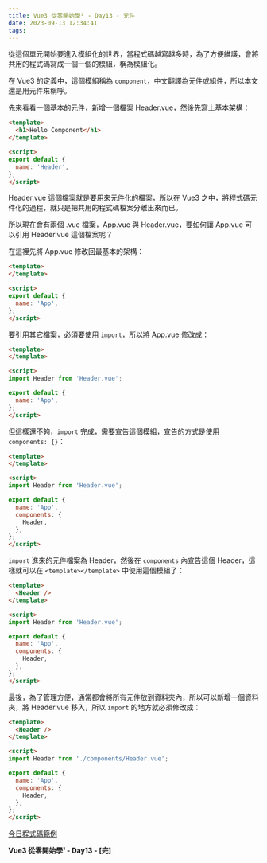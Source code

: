 ```yaml
---
title: Vue3 從零開始學¹ - Day13 - 元件
date: 2023-09-13 12:34:41
tags:
---
```

從這個單元開始要進入模組化的世界，當程式碼越寫越多時，為了方便維護，會將共用的程式碼寫成一個一個的模組，稱為模組化。

在 Vue3 的定義中，這個模組稱為 `component`，中文翻譯為元件或組件，所以本文還是用元件來稱呼。

先來看看一個基本的元件，新增一個檔案 Header.vue，然後先寫上基本架構：

```html
<template>
  <h1>Hello Component</h1>
</template>

<script>
export default {
  name: 'Header',
};
</script>
```

Header.vue 這個檔案就是要用來元件化的檔案，所以在 Vue3 之中，將程式碼元件化的過程，就只是把共用的程式碼檔案分離出來而已。

所以現在會有兩個 .vue 檔案，App.vue 與 Header.vue，要如何讓 App.vue 可以引用 Header.vue 這個檔案呢？

在這裡先將 App.vue 修改回最基本的架構：

```html
<template>
</template>

<script>
export default {
  name: 'App',
};
</script>
```

要引用其它檔案，必須要使用 `import`，所以將 App.vue 修改成：

```html
<template>
</template>

<script>
import Header from 'Header.vue';

export default {
  name: 'App',
};
</script>
```

但這樣還不夠，`import` 完成，需要宣告這個模組，宣告的方式是使用 `components: {}`：

```html
<template>
</template>

<script>
import Header from 'Header.vue';

export default {
  name: 'App',
  components: {
    Header,
  },
};
</script>
```

`import` 進來的元件檔案為 Header，然後在 `components` 內宣告這個 Header，這樣就可以在 `<template></template>` 中使用這個模組了：

```html
<template>
  <Header />
</template>

<script>
import Header from 'Header.vue';

export default {
  name: 'App',
  components: {
    Header,
  },
};
</script>
```

最後，為了管理方便，通常都會將所有元件放到資料夾內，所以可以新增一個資料夾，將 Header.vue 移入，所以 `import` 的地方就必須修改成：

```html
<template>
  <Header />
</template>

<script>
import Header from './components/Header.vue';

export default {
  name: 'App',
  components: {
    Header,
  },
};
</script>
```

[今日程式碼範例](https://stackblitz.com/edit/vue-zvqx7q?file=src%2FApp.vue)

**Vue3 從零開始學¹ - Day13 - [完]**
